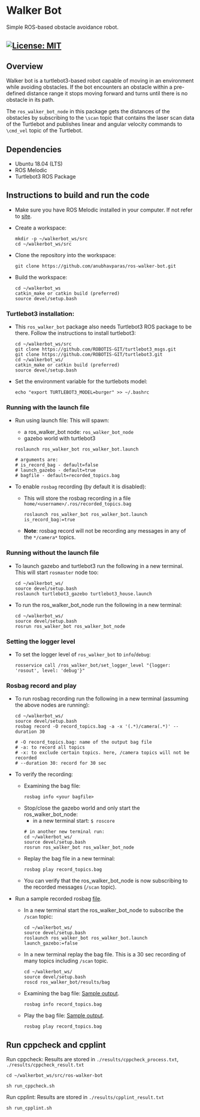 # Walker Bot
Simple ROS-based obstacle avoidance robot.

[![License: MIT](https://img.shields.io/badge/License-MIT-blue.svg)](https://opensource.org/licenses/MIT)
 ---
## Overview
Walker bot is a turtlebot3-based robot capable of moving in an environment while avoiding obstacles. If the bot encounters an obstacle within a pre-defined distance range it stops moving forward and turns until there is no obstacle in its path.

The `ros_walker_bot_node` in this package gets the distances of the obstacles by subscribing to the `\scan` topic that contains the laser scan data of the Turtlebot and publishes linear and angular velocity commands to `\cmd_vel` topic of the Turtlebot.

## Dependencies
- Ubuntu 18.04 (LTS)
- ROS Melodic
- Turtlebot3 ROS Package

## Instructions to build and run the code
 - Make sure you have ROS Melodic installed in your computer. If not refer to [site](http://wiki.ros.org/melodic/Installation/Ubuntu).
 
 - Create a workspace:
    ```
    mkdir -p ~/walkerbot_ws/src
    cd ~/walkerbot_ws/src
    ```
 - Clone the repository into the workspace:
    ```
    git clone https://github.com/anubhavparas/ros-walker-bot.git
    ```
 - Build the workspace:
    ```
    cd ~/walkerbot_ws
    catkin_make or catkin build (preferred)
    source devel/setup.bash
    ```
### Turtlebot3 installation:
 - This `ros_walker_bot` package also needs Turtlebot3 ROS package to be there. Follow the instructions to install turtlebot3:
    ```
    cd ~/walkerbot_ws/src
    git clone https://github.com/ROBOTIS-GIT/turtlebot3_msgs.git
    git clone https://github.com/ROBOTIS-GIT/turtlebot3.git
    cd ~/walkerbot_ws/
    catkin_make or catkin build (preferred)
    source devel/setup.bash
    ```

  - Set the environment variable for the turtlebots model:
    ```
    echo "export TURTLEBOT3_MODEL=burger" >> ~/.bashrc
    ```


### Running with the launch file
- Run using launch file: This will spawn:
    - a ros_walker_bot node: `ros_walker_bot_node`
    - gazebo world with turtlebot3
    ```
    roslaunch ros_walker_bot ros_walker_bot.launch 
    
    # arguments are:
    # is_record_bag - default=false
    # launch_gazebo - default=true
    # bagfile - default=recorded_topics.bag
    ```

- To enable `rosbag` recording (by default it is disabled): 
    - This will store the rosbag recording in a file `home/<username>/.ros/recorded_topics.bag`
        ```
        roslaunch ros_walker_bot ros_walker_bot.launch is_record_bag:=true
        ```
    - __Note__: rosbag record will not be recording any messages in any of the `*/camera*` topics.


### Running without the launch file

- To launch gazebo and turtlebot3 run the following in a new terminal. This will start `rosmaster` node too:
    ```
    cd ~/walkerbot_ws/
    source devel/setup.bash
    roslaunch turtlebot3_gazebo turtlebot3_house.launch
    ```

- To run the ros_walker_bot_node run the following in a new terminal:
    ```
    cd ~/walkerbot_ws/
    source devel/setup.bash
    rosrun ros_walker_bot ros_walker_bot_node
    ```

### Setting the logger level
- To set the logger level of `ros_walker_bot` to `info`/`debug`:
  ```
  rosservice call /ros_walker_bot/set_logger_level "{logger: 'rosout', level: 'debug'}"
  ```

### Rosbag record and play
- To run rosbag recording run the following in a new terminal (assuming the above nodes are running):
    ```
    cd ~/walkerbot_ws/
    source devel/setup.bash
    rosbag record -O record_topics.bag -a -x '(.*)/camera(.*)' --duration 30

    # -O record_topics.bag: name of the output bag file
    # -a: to record all topics
    # -x: to exclude certain topics. here, /camera topics will not be recorded
    # --duration 30: record for 30 sec 
    ```

- To verify the recording:
    - Examining the bag file:
        ```
        rosbag info <your bagfile>
        ```
    - Stop/close the gazebo world and only start the ros_walker_bot_node:
        - in a new terminal start:  `$ roscore`
        ```
        # in another new terminal run:
        cd ~/walkerbot_ws/
        source devel/setup.bash
        rosrun ros_walker_bot ros_walker_bot_node
        ```
    - Replay the bag file in a new terminal: 
        ```
        rosbag play record_topics.bag
        ```
    - You can verify that the ros_walker_bot_node is now subscribing to the recorded messages (`/scan` topic).

- Run a sample recorded rosbag [file](results/bag).
    - In a new terminal start the ros_walker_bot_node to subscribe the `/scan` topic:
        ```
        cd ~/walkerbot_ws/
        source devel/setup.bash
        roslaunch ros_walker_bot ros_walker_bot.launch launch_gazebo:=false
        ```
    - In a new terminal replay the bag file. This is a 30 sec recording of many topics including `/scan` topic.
        ```
        cd ~/walkerbot_ws/
        source devel/setup.bash
        roscd ros_walker_bot/results/bag
        ```
    - Examining the bag file: [Sample output](results/rosbag_info.png).
        ```
        rosbag info record_topics.bag
        ```
    - Play the bag file: [Sample output](results/rosbag_replay_demo.png).
        ```
        rosbag play record_topics.bag
   
        ```
## Run cppcheck and cpplint
Run cppcheck: Results are stored in `./results/cppcheck_process.txt`, `./results/cppcheck_result.txt` 
```
cd ~/walkerbot_ws/src/ros-walker-bot
```
```
sh run_cppcheck.sh
```

Run cpplint: Results are stored in `./results/cpplint_result.txt`
```
sh run_cpplint.sh
```
